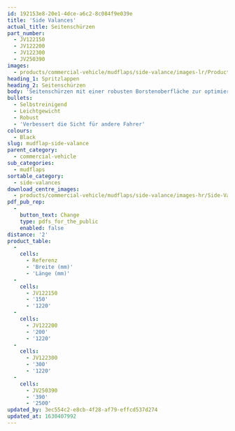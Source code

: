 ```yaml
---
id: 192153e8-20e1-4dce-a6c2-8c084f9e039e
title: 'Side Valances'
actual_title: Seitenschürzen
part_number:
  - JV122150
  - JV122200
  - JV122300
  - JV250390
images:
  - products/commercial-vehicle/mudflaps/side-valance/images-lr/Product_Image_776x776_(518x518_focus_area)-Side-Valance_01.jpg
heading_1: Spritzlappen
heading_2: Seitenschürzen
body: 'Seitenschürzen mit einer robusten Borstenoberfläche zur optimierten Spritzschutzleistung'
bullets:
  - Selbstreinigend
  - Leichtgewicht
  - Robust
  - 'Verbessert die Sicht für andere Fahrer'
colours:
  - Black
slug: mudflap-side-valance
parent_category:
  - commercial-vehicle
sub_categories:
  - mudflaps
sortable_category:
  - side-valances
download_centre_images:
  - products/commercial-vehicle/mudflaps/side-valance/images-hr/Side-Valance_01.jpg
pdf_pub_rep:
  -
    button_text: Change
    type: pdfs_for_the_public
    enabled: false
distance: '2'
product_table:
  -
    cells:
      - Referenz
      - 'Breite (mm)'
      - 'Länge (mm)'
  -
    cells:
      - JV122150
      - '150'
      - '1220'
  -
    cells:
      - JV122200
      - '200'
      - '1220'
  -
    cells:
      - JV122300
      - '300'
      - '1220'
  -
    cells:
      - JV250390
      - '390'
      - '2500'
updated_by: 3ec554c2-e8cb-4f28-af79-effcd537d274
updated_at: 1630407992
---
```

